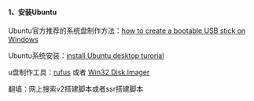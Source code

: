 #### 1、安装Ubuntu

Ubuntu官方推荐的系统盘制作方法：[how to create a bootable USB stick on Windows](https://ubuntu.com/tutorials/create-a-usb-stick-on-windows#1-overview)

Ubuntu系统安装：[install Ubuntu desktop turorial](https://ubuntu.com/tutorials/install-ubuntu-desktop#1-overview)

u盘制作工具：[rufus](https://rufus.ie/)   或者  [Win32 Disk Imager](https://sourceforge.net/projects/win32diskimager/)



翻墙：网上搜索v2搭建脚本或者ssr搭建脚本


